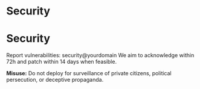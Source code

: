 # Security
# Security
Report vulnerabilities: security@yourdomain
We aim to acknowledge within 72h and patch within 14 days when feasible.

**Misuse:** Do not deploy for surveillance of private citizens, political persecution, or deceptive propaganda.

